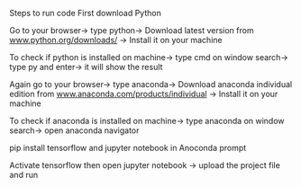 Steps to run code
First download Python

Go to your browser-> type python-> Download latest version from www.python.org/downloads/ -> Install it on your machine

To check if python is installed on machine-> type cmd on window search-> type py and enter-> it will show the result

Again go to your browser-> type anaconda-> Download anaconda individual edition from www.anaconda.com/products/individual -> Install it on your machine

To check if anaconda is installed on machine-> type anaconda on window search-> open anaconda navigator

pip install tensorflow and jupyter notebook in Anoconda prompt

Activate tensorflow then open jupyter notebook -> upload the project file and run
